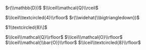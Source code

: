 $r(\\mathbb{D})$ $\\lceil\\mathcal{Q}\\rceil$

$\\lceil\\textcircled{4}\\rfloor$ $r(\\widehat{\\bigtriangledown})$

$1\\textcircled{8}\]$

$\\lceil\\mathcal{Q}\\rfloor$ $\\lceil\\mathcal{O}\\rfloor$ $\\lceil\\mathcal{\\bar{O}}\\rfloor$ $\\lceil\\textcircled{8}\\rfloor$